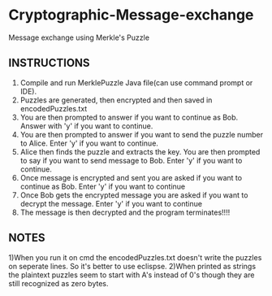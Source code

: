 # Cryptographic-Message-exchange
Message exchange using Merkle's Puzzle

INSTRUCTIONS
-------------------

1) Compile and run MerklePuzzle Java file(can use command prompt or IDE).
2) Puzzles are generated, then encrypted and then saved in encodedPuzzles.txt
3) You are then prompted to answer if you want to continue as Bob. Answer with 'y' if you want to continue.
4) You are then prompted to answer if you want to send the puzzle number to Alice. Enter 'y' if you want to continue.
5) Alice then finds the puzzle and extracts the key. You are then prompted to say if you want to send message to Bob. Enter 'y' if you want to continue.
6) Once message is encrypted and sent you are asked if you want to continue as Bob. Enter 'y' if you want to continue
7) Once Bob gets the encrypted message you are asked if you want to decrypt the message. Enter 'y' if you want to continue
8) The message is then decrypted and the program terminates!!!!

NOTES
--------------------
1)When you run it on cmd the encodedPuzzles.txt doesn't write the puzzles on seperate lines. So it's better to use eclispse.
2)When printed as strings the plaintext puzzles seem to start with A's instead of 0's though they are still recognized as zero bytes.
